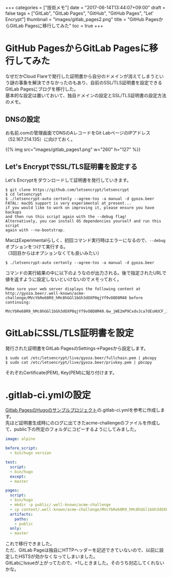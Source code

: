 +++
categories = ["技術メモ"]
date = "2017-06-14T13:44:07+09:00"
draft = false
tags = ["GitLab", "GitLab Pages", "GitHub", "GitHub Pages", "Let' Encrypt"]
thumbnail = "images/gitlab_pages2.png"
title = "GitHub PagesからGitLab Pagesに移行してみた"
toc = true
+++

# GitHub PagesからGitLab Pagesに移行してみた

なぜだかCloud Flareで発行した証明書から自分のドメインが消えてしまうという謎の事象を解決できなかったのもあり、自前のSSL/TLS証明書を設定できるGitLab Pagesにブログを移行した。  
基本的な設定は置いておいて、独自ドメインの設定とSSL/TLS証明書の設定方法のメモ。

## DNSの設定

お名前.comの管理画面でDNSのAレコードをGit LabページのIPアドレス（52.167.214.135）に向けておく。

{{% img src="images/gitlab_pages1.png" w="260" h="127" %}}


## Let's EncryptでSSL/TLS証明書を設定する

Let's Encryptをダウンロードして証明書を発行していきます。  

```
$ git clone https://github.com/letsencrypt/letsencrypt
$ cd letsencrypt
$ ./letsencrypt-auto certonly --agree-tos -a manual -d gyoza.beer
FATAL: macOS support is very experimental at present...
if you would like to work on improving it, please ensure you have backups
and then run this script again with the --debug flag!
Alternatively, you can install OS dependencies yourself and run this script
again with --no-bootstrap.
```

MacはExperimentalらしく、初回コマンド実行時はエラーになるので、`--debug`オプションをつけて実行する。  
（3回目からはオプションなくても良いみたい）

```
$ ./letsencrypt-auto certonly --agree-tos -a manual -d gyoza.beer
```

コマンドの実行結果の中に以下のようなのが出力される。後で指定されたURLで値を返すように設定しないといけないのでメモっておく。

```
Make sure your web server displays the following content at
http://gyoza.beer/.well-known/acme-challenge/MVcYbRe68R9_hMc8hGGl1bGh3dOXP0qjYf9vO8D8M40 before continuing:

MVcYbRe68R9_hMc8hGGl1bGh3dOXP0qjYf9vO8D8M40.6w_jWE2mP9CxdvJca7dEsHUCF_JEu2f5uP3ZLVuW3hg
```
# GitLabにSSL/TLS証明書を設定

発行された証明書をGitLab PagesのSettings->Pagesから設定します。  

```
$ sudo cat /etc/letsencrypt/live/gyoza.beer/fullchain.pem | pbcopy
$ sudo cat /etc/letsencrypt/live/gyoza.beer/privkey.pem | pbcopy
```

それぞれCertificate(PEM), Key(PEM)に貼り付けます。

# .gitlab-ci.ymlの設定

[Gitlab PagesのHugoのサンプルプロジェクト](https://gitlab.com/pages/hugo)の.gitlab-ci.ymlを参考に作成します。  
先ほど証明書生成時にのログに出てきたacme-challengeのファイルを作成して、public下の所定のフォルダにコピーするようにしてみました。  

```yml
image: alpine

before_script:
  - bin/hugo version

test:
  script:
  - bin/hugo
  except:
  - master

pages:
  script:
  - bin/hugo
  - mkdir -p public/.well-known/acme-challenge
  - cp content/.well-known/acme-challenge/MVcYbRe68R9_hMc8hGGl1bGh3dOXP0qjYf9vO8D8M40 public/.well-known/acme-challenge
  artifacts:
    paths:
    - public
  only:
  - master
```

これで移行できました。  
ただ、GitLab Pageは独自にHTTPヘッダーを記述できていないので、以前に設定したHSTSが効かなくなってしまいました。  
GitLabにIssueが上がってたので、+1しときました。そのうち対応してくれないかな。
